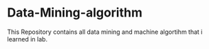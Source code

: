 # Data-Mining-algorithm
This Repository contains all data mining and machine algortihm that i learned in lab.
